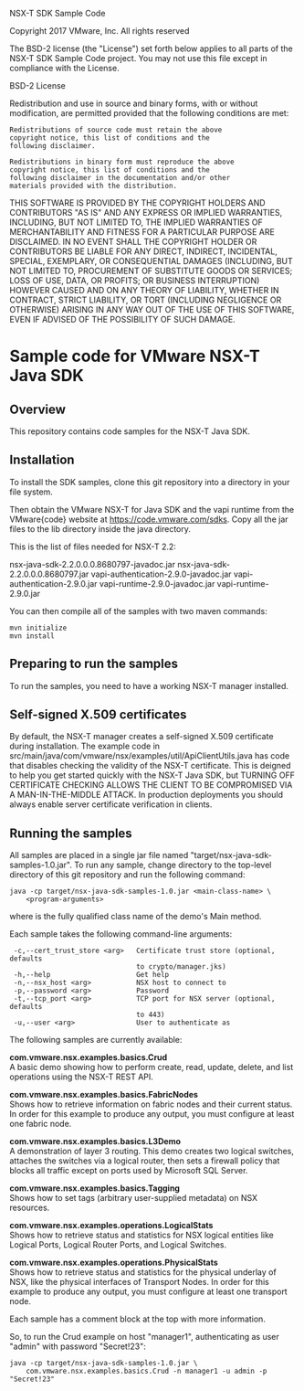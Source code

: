 NSX-T SDK Sample Code

Copyright 2017 VMware, Inc.  All rights reserved

The BSD-2 license (the "License") set forth below applies to all
parts of the NSX-T SDK Sample Code project.  You may not use this
file except in compliance with the License.

BSD-2 License

Redistribution and use in source and binary forms, with or
without modification, are permitted provided that the following
conditions are met:

    Redistributions of source code must retain the above
    copyright notice, this list of conditions and the
    following disclaimer.

    Redistributions in binary form must reproduce the above
    copyright notice, this list of conditions and the
    following disclaimer in the documentation and/or other
    materials provided with the distribution.

THIS SOFTWARE IS PROVIDED BY THE COPYRIGHT HOLDERS AND
CONTRIBUTORS "AS IS" AND ANY EXPRESS OR IMPLIED WARRANTIES,
INCLUDING, BUT NOT LIMITED TO, THE IMPLIED WARRANTIES OF
MERCHANTABILITY AND FITNESS FOR A PARTICULAR PURPOSE ARE
DISCLAIMED. IN NO EVENT SHALL THE COPYRIGHT HOLDER OR
CONTRIBUTORS BE LIABLE FOR ANY DIRECT, INDIRECT, INCIDENTAL,
SPECIAL, EXEMPLARY, OR CONSEQUENTIAL DAMAGES (INCLUDING, BUT NOT
LIMITED TO, PROCUREMENT OF SUBSTITUTE GOODS OR SERVICES; LOSS OF
USE, DATA, OR PROFITS; OR BUSINESS INTERRUPTION) HOWEVER CAUSED
AND ON ANY THEORY OF LIABILITY, WHETHER IN CONTRACT, STRICT
LIABILITY, OR TORT (INCLUDING NEGLIGENCE OR OTHERWISE) ARISING IN
ANY WAY OUT OF THE USE OF THIS SOFTWARE, EVEN IF ADVISED OF THE
POSSIBILITY OF SUCH DAMAGE.

Sample code for VMware NSX-T Java SDK
=====================================

Overview
--------

This repository contains code samples for the NSX-T Java
SDK.

Installation
------------
To install the SDK samples, clone this git repository into a
directory in your file system.

Then obtain the VMware NSX-T for Java SDK and the vapi runtime from
the VMware{code} website at https://code.vmware.com/sdks. Copy all the
jar files to the lib directory inside the java directory.

This is the list of files needed for NSX-T 2.2:

nsx-java-sdk-2.2.0.0.0.8680797-javadoc.jar
nsx-java-sdk-2.2.0.0.0.8680797.jar
vapi-authentication-2.9.0-javadoc.jar
vapi-authentication-2.9.0.jar
vapi-runtime-2.9.0-javadoc.jar
vapi-runtime-2.9.0.jar

You can then compile all of the samples with two maven commands:

    mvn initialize
    mvn install

Preparing to run the samples
----------------------------

To run the samples, you need to have a working NSX-T manager
installed.

Self-signed X.509 certificates
------------------------------

By default, the NSX-T manager creates a self-signed X.509
certificate during installation. The example code in
src/main/java/com/vmware/nsx/examples/util/ApiClientUtils.java
has code that disables checking the validity of the NSX-T
certificate. This is deigned to help you get started quickly with
the NSX-T Java SDK, but TURNING OFF CERTIFICATE CHECKING ALLOWS
THE CLIENT TO BE COMPROMISED VIA A MAN-IN-THE-MIDDLE ATTACK. In
production deployments you should always enable server certificate
verification in clients.

Running the samples
-------------------

All samples are placed in a single jar file named
"target/nsx-java-sdk-samples-1.0.jar". To run any sample, change
directory to the top-level directory of this git repository and
run the following command:

    java -cp target/nsx-java-sdk-samples-1.0.jar <main-class-name> \
        <program-arguments>

where <main-class-name> is the fully qualified class name of the
demo's Main method.

Each sample takes the following command-line arguments:

     -c,--cert_trust_store <arg>   Certificate trust store (optional, defaults  
                                   to crypto/manager.jks)  
     -h,--help                     Get help  
     -n,--nsx_host <arg>           NSX host to connect to  
     -p,--password <arg>           Password  
     -t,--tcp_port <arg>           TCP port for NSX server (optional, defaults  
                                   to 443)  
     -u,--user <arg>               User to authenticate as  

The following samples are currently available:

**com.vmware.nsx.examples.basics.Crud**  
A basic demo showing how to perform create, read, update, delete,
and list operations using the NSX-T REST API.

**com.vmware.nsx.examples.basics.FabricNodes**  
Shows how to retrieve information on fabric nodes and their
current status. In order for this example to produce any output,
you must configure at least one fabric node.

**com.vmware.nsx.examples.basics.L3Demo**  
A demonstration of layer 3 routing. This demo creates two logical
switches, attaches the switches via a logical router, then sets
a firewall policy that blocks all traffic except on ports used
by Microsoft SQL Server.

**com.vmware.nsx.examples.basics.Tagging**  
Shows how to set tags (arbitrary user-supplied metadata) on
NSX resources.

**com.vmware.nsx.examples.operations.LogicalStats**  
Shows how to retrieve status and statistics for NSX logical
entities like Logical Ports, Logical Router Ports,  and Logical
Switches.

**com.vmware.nsx.examples.operations.PhysicalStats**  
Shows how to retrieve status and statistics for the physical
underlay of NSX, like the physical interfaces of Transport
Nodes. In order for this example to produce any output, you
must configure at least one transport node.

Each sample has a comment block at the top with more information.

So, to run the Crud example on host "manager1", authenticating
as user "admin" with password "Secret!23":

    java -cp target/nsx-java-sdk-samples-1.0.jar \
        com.vmware.nsx.examples.basics.Crud -n manager1 -u admin -p "Secret!23"
